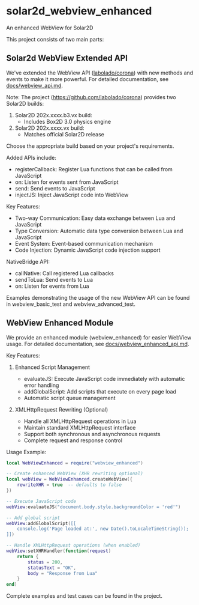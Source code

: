 # solar2d_webview_enhanced
An enhanced WebView for Solar2D

This project consists of two main parts:

## Solar2d WebView Extended API
We've extended the WebView API ([labolado/corona](https://github.com/labolado/corona)) with new methods and events to make it more powerful. For detailed documentation, see [docs/webview_api.md](docs/webview_api.md).

Note: The project (https://github.com/labolado/corona) provides two Solar2D builds:
1. Solar2D 202x.xxxx.b3.vx build:
   - Includes Box2D 3.0 physics engine
2. Solar2D 202x.xxxx.vx build:
   - Matches official Solar2D release

Choose the appropriate build based on your project's requirements.

Added APIs include:
- registerCallback: Register Lua functions that can be called from JavaScript
- on: Listen for events sent from JavaScript
- send: Send events to JavaScript
- injectJS: Inject JavaScript code into WebView

Key Features:
- Two-way Communication: Easy data exchange between Lua and JavaScript
- Type Conversion: Automatic data type conversion between Lua and JavaScript
- Event System: Event-based communication mechanism
- Code Injection: Dynamic JavaScript code injection support

NativeBridge API:
- callNative: Call registered Lua callbacks
- sendToLua: Send events to Lua
- on: Listen for events from Lua

Examples demonstrating the usage of the new WebView API can be found in webview_basic_test and webview_advanced_test.

## WebView Enhanced Module
We provide an enhanced module (webview_enhanced) for easier WebView usage. For detailed documentation, see [docs/webview_enhanced_api.md](docs/webview_enhanced_api.md).

Key Features:
1. Enhanced Script Management
   - evaluateJS: Execute JavaScript code immediately with automatic error handling
   - addGlobalScript: Add scripts that execute on every page load
   - Automatic script queue management

2. XMLHttpRequest Rewriting (Optional)
   - Handle all XMLHttpRequest operations in Lua
   - Maintain standard XMLHttpRequest interface
   - Support both synchronous and asynchronous requests
   - Complete request and response control

Usage Example:
```lua
local WebViewEnhanced = require("webview_enhanced")

-- Create enhanced WebView (XHR rewriting optional)
local webView = WebViewEnhanced.createWebView({
    rewriteXHR = true  -- defaults to false
})

-- Execute JavaScript code
webView:evaluateJS("document.body.style.backgroundColor = 'red'")

-- Add global script
webView:addGlobalScript([[
    console.log('Page loaded at:', new Date().toLocaleTimeString());
]])

-- Handle XMLHttpRequest operations (when enabled)
webView:setXHRHandler(function(request)
    return {
        status = 200,
        statusText = "OK",
        body = "Response from Lua"
    }
end)
```

Complete examples and test cases can be found in the project.
  